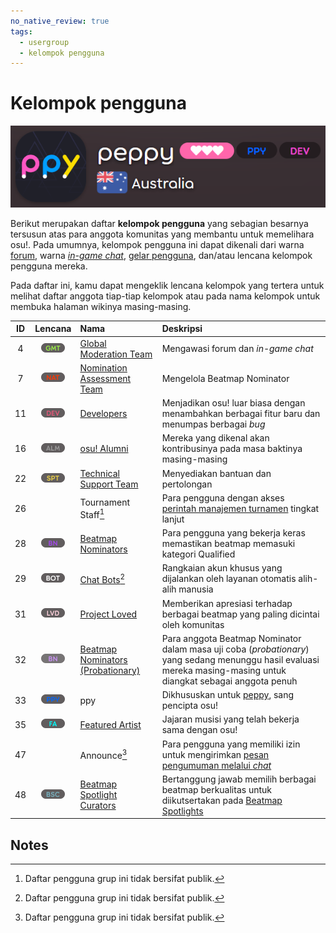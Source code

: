 ```yaml
---
no_native_review: true
tags:
  - usergroup
  - kelompok pengguna
---
```


# Kelompok pengguna

![Contoh tampilan lencana kelompok pengguna](img/user-group-badge.png "Lencana kelompok pengguna pada halaman profil pengguna")

Berikut merupakan daftar **kelompok pengguna** yang sebagian besarnya tersusun atas para anggota komunitas yang membantu untuk memelihara osu!. Pada umumnya, kelompok pengguna ini dapat dikenali dari warna [forum](/wiki/Community/Forum), warna [*in-game chat*](/wiki/Client/Interface/Chat_console), [gelar pengguna](/wiki/Community/User_title), dan/atau lencana kelompok pengguna mereka.

Pada daftar ini, kamu dapat mengeklik lencana kelompok yang tertera untuk melihat daftar anggota tiap-tiap kelompok atau pada nama kelompok untuk membuka halaman wikinya masing-masing.

| ID | Lencana | Nama | Deskripsi |
| :-: | :-: | :-- | :-- |
| 4 | [![GMT](/wiki/shared/group/GMT.png)](https://osu.ppy.sh/groups/4) | [Global Moderation Team](/wiki/People/Global_Moderation_Team) | Mengawasi forum dan *in-game chat* |
| 7 | [![NAT](/wiki/shared/group/NAT.png?20231028)](https://osu.ppy.sh/groups/7) | [Nomination Assessment Team](/wiki/People/Nomination_Assessment_Team) | Mengelola Beatmap Nominator |
| 11 | [![DEV](/wiki/shared/group/DEV.png?20231028)](https://osu.ppy.sh/groups/11) | [Developers](/wiki/People/Developers) | Menjadikan osu! luar biasa dengan menambahkan berbagai fitur baru dan menumpas berbagai *bug* |
| 16 | [![ALM](/wiki/shared/group/ALM.png)](https://osu.ppy.sh/groups/16) | [osu! Alumni](/wiki/People/osu!_Alumni) | Mereka yang dikenal akan kontribusinya pada masa baktinya masing-masing |
| 22 | [![SPT](/wiki/shared/group/SPT.png)](https://osu.ppy.sh/groups/22) | [Technical Support Team](/wiki/People/Technical_Support_Team) | Menyediakan bantuan dan pertolongan |
| 26 |  | Tournament Staff[^private] | Para pengguna dengan akses [perintah manajemen turnamen](/wiki/osu!_tournament_client/osu!tourney/Tournament_management_commands) tingkat lanjut |
| 28 | [![BN](/wiki/shared/group/BN.png)](https://osu.ppy.sh/groups/28) | [Beatmap Nominators](/wiki/People/Beatmap_Nominators) | Para pengguna yang bekerja keras memastikan beatmap memasuki kategori Qualified |
| 29 | ![BOT](/wiki/shared/group/BOT.png) | [Chat Bots](/wiki/Bot_account)[^private] | Rangkaian akun khusus yang dijalankan oleh layanan otomatis alih-alih manusia |
| 31 | [![LVD](/wiki/shared/group/LVD.png)](https://osu.ppy.sh/groups/31) | [Project Loved](/wiki/People/Project_Loved_Team) | Memberikan apresiasi terhadap berbagai beatmap yang paling dicintai oleh komunitas |
| 32 | [![BN](/wiki/shared/group/BN-prob.png)](https://osu.ppy.sh/groups/32) | [Beatmap Nominators (Probationary)](/wiki/People/Beatmap_Nominators#probationary-beatmap-nominators) | Para anggota Beatmap Nominator dalam masa uji coba (*probationary*) yang sedang menunggu hasil evaluasi mereka masing-masing untuk diangkat sebagai anggota penuh |
| 33 | ![PPY](/wiki/shared/group/PPY.png) | ppy | Dikhususkan untuk [peppy](/wiki/People/peppy), sang pencipta osu! |
| 35 | [![FA](/wiki/shared/group/FA.png)](https://osu.ppy.sh/groups/35) | [Featured Artist](/wiki/People/Featured_Artists) | Jajaran musisi yang telah bekerja sama dengan osu! |
| 47 |  | Announce[^private] | Para pengguna yang memiliki izin untuk mengirimkan [pesan pengumuman melalui *chat*](/wiki/Announcement_messages) |
| 48 | [![BSC](/wiki/shared/group/BSC.png)](https://osu.ppy.sh/groups/48) | [Beatmap Spotlight Curators](/wiki/People/Beatmap_Spotlight_Curators) | Bertanggung jawab memilih berbagai beatmap berkualitas untuk diikutsertakan pada [Beatmap Spotlights](/wiki/Beatmap_Spotlights) |

## Notes

[^private]: Daftar pengguna grup ini tidak bersifat publik.
